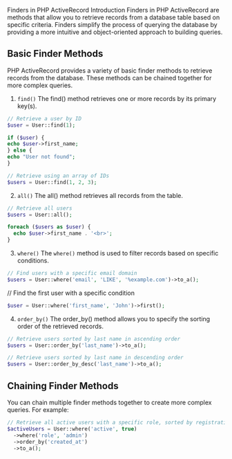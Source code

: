 Finders in PHP ActiveRecord
Introduction
Finders in PHP ActiveRecord are methods that allow you to retrieve records from a database table based on specific criteria. Finders simplify the process of querying the database by providing a more intuitive and object-oriented approach to building queries.

## Basic Finder Methods
PHP ActiveRecord provides a variety of basic finder methods to retrieve records from the database. These methods can be chained together for more complex queries.

1. `find()`
The find() method retrieves one or more records by its primary key(s).

```php
// Retrieve a user by ID
$user = User::find(1);

if ($user) {
echo $user->first_name;
} else {
echo "User not found";
}

// Retrieve using an array of IDs
$users = User::find(1, 2, 3);
```

2. `all()` The all() method retrieves all records from the table.

```php
// Retrieve all users
$users = User::all();

foreach ($users as $user) {
  echo $user->first_name . '<br>';
}
```

3. `where()` The `where()` method is used to filter records based on specific conditions.

```php
// Find users with a specific email domain
$users = User::where('email', 'LIKE', '%example.com')->to_a();
```

// Find the first user with a specific condition
```php
$user = User::where('first_name', 'John')->first();
```

4. `order_by()` The order_by() method allows you to specify the sorting order of the retrieved records.

```php
// Retrieve users sorted by last name in ascending order
$users = User::order_by('last_name')->to_a();

// Retrieve users sorted by last name in descending order
$users = User::order_by_desc('last_name')->to_a();
```

## Chaining Finder Methods
You can chain multiple finder methods together to create more complex queries. For example:

```php
// Retrieve all active users with a specific role, sorted by registration date
$activeUsers = User::where('active', true)
  ->where('role', 'admin')
  ->order_by('created_at')
  ->to_a();
```

